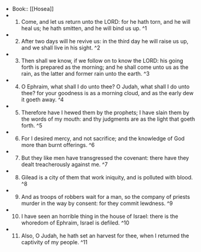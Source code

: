 - Book:: [[Hosea]]
- 1. Come, and let us return unto the LORD: for he hath torn, and he will heal us; he hath smitten, and he will bind us up. ^1
- 2. After two days will he revive us: in the third day he will raise us up, and we shall live in his sight. ^2
- 3. Then shall we know, if we follow on to know the LORD: his going forth is prepared as the morning; and he shall come unto us as the rain, as the latter and former rain unto the earth. ^3
- 4. O Ephraim, what shall I do unto thee? O Judah, what shall I do unto thee? for your goodness is as a morning cloud, and as the early dew it goeth away. ^4
- 5. Therefore have I hewed them by the prophets; I have slain them by the words of my mouth: and thy judgments are as the light that goeth forth. ^5
- 6. For I desired mercy, and not sacrifice; and the knowledge of God more than burnt offerings. ^6
- 7. But they like men have transgressed the covenant: there have they dealt treacherously against me. ^7
- 8. Gilead is a city of them that work iniquity, and is polluted with blood. ^8
- 9. And as troops of robbers wait for a man, so the company of priests murder in the way by consent: for they commit lewdness. ^9
- 10. I have seen an horrible thing in the house of Israel: there is the whoredom of Ephraim, Israel is defiled. ^10
- 11. Also, O Judah, he hath set an harvest for thee, when I returned the captivity of my people. ^11
